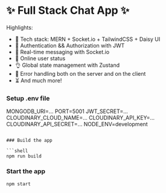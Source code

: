 # ✨ Full Stack Chat App ✨
Highlights:

- 🌟 Tech stack: MERN + Socket.io + TailwindCSS + Daisy UI
- 🎃 Authentication && Authorization with JWT
- 👾 Real-time messaging with Socket.io
- 🚀 Online user status
- 👌 Global state management with Zustand
- 🐞 Error handling both on the server and on the client
- ⏳ And much more!

### Setup .env file

MONGODB_URI=...
PORT=5001
JWT_SECRET=...
CLOUDINARY_CLOUD_NAME=...
CLOUDINARY_API_KEY=...
CLOUDINARY_API_SECRET=...
NODE_ENV=development
``` 

### Build the app

```shell
npm run build
```

### Start the app

```shell
npm start
```
